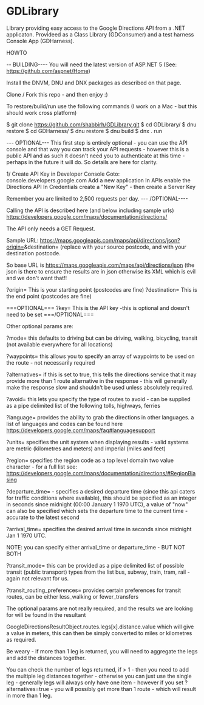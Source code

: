 # GDLibrary
LIbrary providing easy access to the Google Directions API from a .NET applicaton.   Provideed as a Class Library (GDConsumer) and a test harness Console App (GDHarness).  

HOWTO

-- BUILDING----
You will need the latest version of ASP.NET 5 (See: https://github.com/aspnet/Home)

Install the DNVM, DNU and DNX packages as described on that page.

Clone / Fork this repo - and then enjoy :)

To restore/build/run use the following commands (I work on a Mac - but this should work cross platform)

$ git clone https://github.com/shabbirh/GDLibrary.git
$ cd GDLibrary/
$ dnu restore
$ cd GDHarness/
$ dnu restore
$ dnu build
$ dnx . run


--- OPTIONAL---
This first step is entirely optional - you can use the API console and that way you can track your API requests - however this is a public API and as such it doesn't need you to authenticate at this time - perhaps in the future it will do.  So details are here for clarity.

1/ Create API Key in Developer Console
Goto: console.developers.google.com
Add a new application
In APIs enable the Directions API
In Credentials create a "New Key" - then create a Server Key

Remember you are limited to 2,500 requests per day.
--- /OPTIONAL----


Calling the API is described here (and below including sample urls)
https://developers.google.com/maps/documentation/directions/

The API only needs a GET Request.

Sample URL: https://maps.googleapis.com/maps/api/directions/json?origin=<POSTCODE>&destination=<POSTCODE>
(replace <POSTCODE1> with your source postcode, and <POSTCODE2> with your destination postcode.

So base URL is https://maps.googleapis.com/maps/api/directions/json (the json is there to ensure the results are in json otherwise its XML which is evil and we don't want that!!

?origin=   This is your starting point (postcodes are fine)
?destination=    This is the end point  (postcodes are fine)

===OPTIONAL===
?key=    This is the API key -this is optional and doesn't need to be set
===/OPTIONAL===

Other optional params are:

?mode= this defaults to driving but can be driving, walking, bicycling, transit (not available everywhere for all locations)

?waypoints= this allows you to specify an array of waypoints to be used on the route - not necessarily required

?alternatives= if this is set to true, this tells the directions service that it may provide more than 1 route alternative in the response - this will generally make the response slow and shouldn't be used unless absolutely required.

?avoid= this lets you specify the type of routes to avoid - can be supplied as a pipe delimited list of the following tolls, highways, ferries

?language= provides the ability to grab the directions in other languages.  a list of languages and codes can be found here https://developers.google.com/maps/faq#languagesupport

?units= specifies the unit system when displaying results - valid systems are metric (kilometres and meters) and imperial (miles and feet)

?region= specifies the region code as a top level domain two value character - for a full list see: https://developers.google.com/maps/documentation/directions/#RegionBiasing

?departure_time= - specifies a desired departure time (since this api caters for traffic conditions where available), this should be specified as an integer in seconds since midnight (00:00 January 1 1970 UTC), a value of "now" can also be specified which sets the departure time to the current time - accurate to the latest second

?arrival_time= specifies the desired arrival time in seconds since midnight Jan 1 1970 UTC.

NOTE: you can specify either arrival_time or departure_time - BUT NOT BOTH

?transit_mode= this can be provided as a pipe delimited list of possible transit (public transport) types from the list bus, subway, train, tram, rail - again not relevant for us.

?transit_routing_preferences= provides certain preferences for transit routes, can be either less_walking or fewer_transfers

The optional params are not really required, and the results we are looking for will be found in the resultant

GoogleDirectionsResultObject.routes.legs[x].distance.value which will give a value in meters, this can then be simply converted to miles or kilometres as required.

Be weary - if more than 1 leg is returned, you will need to aggregate the legs and add the distances together.

You can check the number of legs returned, if > 1 - then you need to add the multiple leg distances together - otherwise you can just use the single leg - generally legs will always only have one item - however if you set ?alternatives=true - you will possibly get more than 1 route - which will result in more than 1 leg.
